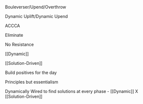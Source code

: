 Bouleverser/Upend/Overthrow

Dynamic Uplift/Dynamic Upend

ACCCA

Eliminate

No Resistance

[[Dynamic]]

[[Solution-Driven]]

Build positives for the day

Principles but essentialism

Dynamically Wired to find solutions at every phase - [[Dynamic]] X [[Solution-Driven]]

